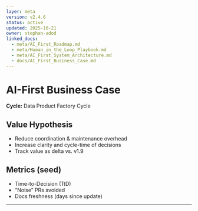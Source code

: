 ```yaml
---
layer: meta
version: v2.4.6
status: active
updated: 2025-10-21
owner: stephan-adod
linked_docs:
  - meta/AI_First_Roadmap.md
  - meta/Human_in_the_Loop_Playbook.md
  - meta/AI_First_System_Architecture.md
  - docs/AI_First_Business_Case.md
---
```


# AI-First Business Case

**Cycle:** Data Product Factory Cycle

## Value Hypothesis
- Reduce coordination & maintenance overhead
- Increase clarity and cycle-time of decisions
- Track value as delta vs. v1.9

## Metrics (seed)
- Time-to-Decision (TtD)
- “Noise” PRs avoided
- Docs freshness (days since update)
---
